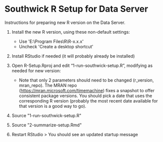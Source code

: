 # Southwick R Setup for Data Server

Instructions for preparing new R version on the Data Server.

1. Install the new R version, using these non-default settings:
   + Use 'E:\Program Files\R\R-x.x.x'
   + Uncheck 'Create a desktop shortcut'
   
3. Install RStudio if needed (it will probably already be installed)

4. Open R-Setup.Rproj and edit “1-run-southwick-setup.R”, modifying as needed for new version:
   + Note that only 2 parameters should need to be changed (r_version, mran_repo). 
     The MRAN repo (https://mran.microsoft.com/timemachine) fixes a snapshot to offer 
     consistent package versions. You should pick a date that uses the corresponding 
     R version (probably the most recent date available for that version is a good way to go). 

5. Source "1-run-southwick-setup.R"

6. Source "2-summarize-setup.Rmd"

7. Restart RStudio > You should see an updated startup message
